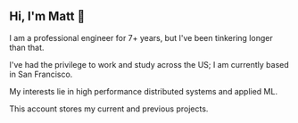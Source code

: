 ## Hi, I'm Matt 👋

I am a professional engineer for 7+ years, but I've been tinkering longer than that.

I've had the privilege to work and study across the US; I am currently based in San Francisco.

My interests lie in high performance distributed systems and applied ML.

This account stores my current and previous projects.